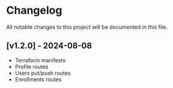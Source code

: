 # Changelog

All notable changes to this project will be documented in this file.

## [v1.2.0] - 2024-08-08

- Terraform manifests
- Profile routes
- Users put/push routes
- Enrollments routes
